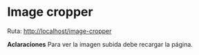 # Image cropper

Ruta: [http://localhost/image-cropper](http://localhost/image-cropper)

**Aclaraciones** Para ver la imagen subida debe recargar la página.